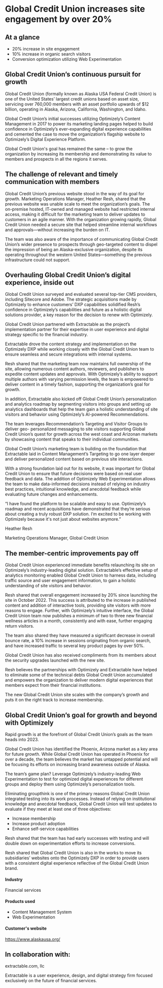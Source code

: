 # Global Credit Union increases site engagement by over 20%

## At a glance

- 20% increase in site engagement
- 10% increase in organic search visitors
- Conversion optimization utilizing Web Experimentation

## Global Credit Union’s continuous pursuit for growth

Global Credit Union (formally known as Alaska USA Federal Credit Union) is one
of the United States’ largest credit unions based on asset size, servicing over
760,000 members with an asset portfolio upwards of $12 billion, operating in
Alaska, Arizona, California, Washington, and Idaho.

Global Credit Union’s initial successes utilizing Optimizely’s Content
Management in 2017 to power its marketing landing pages helped to build
confidence in Optimizely’s ever-expanding digital experience capabilities and
cemented the case to move the organization’s flagship website to Optimizely’s
Digital Experience Platform.

Global Credit Union's goal has remained the same – to grow the organization by
increasing its membership and demonstrating its value to members and prospects
in all the regions it serves.

## The challenge of relevant and timely communication with members

Global Credit Union’s previous website stood in the way of its goal for growth.
Marketing Operations Manager, Heather Resh, shared that the previous website was
unable scale to meet the organization’s goals. The on-premise hosted, IT-owned
and managed website had restricted internal access, making it difficult for the
marketing team to deliver updates to customers in an agile manner. With the
organization growing rapidly, Global Credit Union needed a secure site that
helped streamline internal workflows and approvals—without increasing the burden
on IT.

The team was also aware of the importance of communicating Global Credit Union’s
wider presence to prospects through geo-targeted content to dispel the
impression of being an Alaska-exclusive organization, despite its operating
throughout the western United States—something the previous infrastructure could
not support.

## Overhauling Global Credit Union’s digital experience, inside out

Global Credit Union surveyed and evaluated several top-tier CMS providers,
including Sitecore and Adobe. The strategic acquisitions made by Optimizely to
enhance customers’ DXP capabilities solidified Resh’s confidence in Optimizely’s
capabilities and future as a holistic digital solutions provider, a key reason
for the decision to renew with Optimizely.

Global Credit Union partnered with Extractable as the project’s implementation
partner for their expertise in user experience and digital strategy specific to
the financial industry.

Extractable drove the content strategy and implementation on the Optimizely DXP
while working closely with the Global Credit Union team to ensure seamless and
secure integrations with internal systems.

Resh shared that the marketing team now maintains full ownership of the site,
allowing numerous content authors, reviewers, and publishers to expedite content
updates and approvals. With Optimizely’s ability to support multiple authors
with varying permission levels, the team is empowered to deliver content in a
timely fashion, supporting the organization’s goal for growth.

In addition, Extractable also kicked off Global Credit Union’s personalization
and analytics roadmap by segmenting visitors into groups and setting up
analytics dashboards that help the team gain a holistic understanding of site
visitors and behavior using Optimizely’s AI-powered Recommendations.

The team leverages Recommendation’s Targeting and Visitor Groups to deliver geo-
personalized messaging to site visitors supporting Global Credit Union’s quest
for growth across the west coast and Arizonan markets by showcasing content that
speaks to their individual communities.

Global Credit Union’s marketing team is building on the foundation that
Extractable laid in Content Management’s Targeting to go one layer deeper and
deliver personalized content based on previous site interactions.

With a strong foundation laid out for its website, it was important for Global
Credit Union to ensure that future decisions were based on real user feedback
and data. The addition of Optimizely Web Experimentation allows the team to make
data-informed decisions instead of relying on industry best practices,
intuitional knowledge, and anecdotal feedback while evaluating future changes
and enhancements.

“I have found the platform to be scalable and easy to use. Optimizely’s roadmap
and recent acquisitions have demonstrated that they’re serious about creating a
truly robust DXP solution. I’m excited to be working with Optimizely because
it's not just about websites anymore.”

Heather Resh

Marketing Operations Manager, Global Credit Union

## The member-centric improvements pay off

Global Credit Union experienced immediate benefits relaunching its site on
Optimizely’s industry-leading digital solution. Extractable’s effective setup of
analytics monitoring enabled Global Credit Union to harness data, including
traffic source and user engagement information, to gain a holistic understanding
of site visitors and behavior.

Resh shared that overall engagement increased by 20% since launching the site in
October 2022. This success is attributed to the increase in published content
and addition of interactive tools, providing site visitors with more reasons to
engage. Further, with Optimizely’s intuitive interface, the Global Credit Union
team now publishes a minimum of two to three new financial wellness articles in
a month, consistently and with ease, further engaging return visitors.

The team also shared they have measured a significant decrease in overall bounce
rate, a 10% increase in sessions originating from organic search, and have
increased traffic to several key product pages by over 50%.

Global Credit Union has also received compliments from its members about the
security upgrades launched with the new site.

Resh believes the partnerships with Optimizely and Extractable have helped to
eliminate some of the technical debts Global Credit Union accumulated and
empowers the organization to deliver modern digital experiences that members
expect from their financial institutions.

The new Global Credit Union site scales with the company’s growth and puts it on
the right track to increase membership.

## Global Credit Union’s goal for growth and beyond with Optimizely

Rapid growth is at the forefront of Global Credit Union’s goals as the team
heads into 2023.

Global Credit Union has identified the Phoenix, Arizona market as a key area for
future growth. While Global Credit Union has operated in Phoenix for over a
decade, the team believes the market has untapped potential and will be focusing
its efforts on increasing brand awareness outside of Alaska.

The team’s game plan? Leverage Optimizely’s industry-leading Web Experimentation
to test for optimized digital experiences for different groups and deploy them
using Optimizely’s personalization tools.

Eliminating groupthink is one of the primary reasons Global Credit Union
integrated testing into its work processes. Instead of relying on institutional
knowledge and anecdotal feedback, Global Credit Union will test updates to
evaluate if they meet at least one of three objectives:

- Increase membership
- Increase product adoption
- Enhance self-service capabilities

Resh shared that the team has had early successes with testing and will double
down on experimentation efforts to increase conversions.

Resh shared that Global Credit Union is also in the works to move its
subsidiaries’ websites onto the Optimizely DXP in order to provide users with a
consistent digital experience reflective of the Global Credit Union brand.

#### Industry

Financial services

#### Products used

- Content Management System
- Web Experimentation

#### Customer's website

https://www.alaskausa.org/

## In collaboration with:

extractable.com, llc

Extractable is a user experience, design, and digital strategy firm focused
exclusively on the future of financial services.
